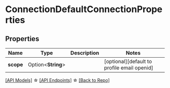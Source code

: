 # ConnectionDefaultConnectionProperties

## Properties

Name | Type | Description | Notes
------------ | ------------- | ------------- | -------------
**scope** | Option<**String**> |  | [optional][default to profile email openid]

[[API Models]](./README.md#documentation-for-models) ☆ [[API Endpoints]](./README.md#documentation-for-api-endpoints) ☆ [[Back to Repo]](../README.md)


